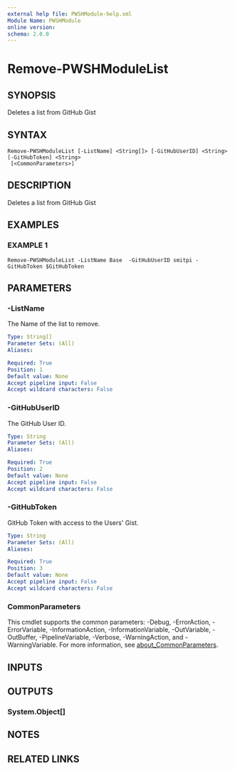 ```yaml
---
external help file: PWSHModule-help.xml
Module Name: PWSHModule
online version:
schema: 2.0.0
---
```


# Remove-PWSHModuleList

## SYNOPSIS
Deletes a list from GitHub Gist

## SYNTAX

```
Remove-PWSHModuleList [-ListName] <String[]> [-GitHubUserID] <String> [-GitHubToken] <String>
 [<CommonParameters>]
```

## DESCRIPTION
Deletes a list from GitHub Gist

## EXAMPLES

### EXAMPLE 1
```
Remove-PWSHModuleList -ListName Base  -GitHubUserID smitpi -GitHubToken $GitHubToken
```

## PARAMETERS

### -ListName
The Name of the list to remove.

```yaml
Type: String[]
Parameter Sets: (All)
Aliases:

Required: True
Position: 1
Default value: None
Accept pipeline input: False
Accept wildcard characters: False
```

### -GitHubUserID
The GitHub User ID.

```yaml
Type: String
Parameter Sets: (All)
Aliases:

Required: True
Position: 2
Default value: None
Accept pipeline input: False
Accept wildcard characters: False
```

### -GitHubToken
GitHub Token with access to the Users' Gist.

```yaml
Type: String
Parameter Sets: (All)
Aliases:

Required: True
Position: 3
Default value: None
Accept pipeline input: False
Accept wildcard characters: False
```

### CommonParameters
This cmdlet supports the common parameters: -Debug, -ErrorAction, -ErrorVariable, -InformationAction, -InformationVariable, -OutVariable, -OutBuffer, -PipelineVariable, -Verbose, -WarningAction, and -WarningVariable. For more information, see [about_CommonParameters](http://go.microsoft.com/fwlink/?LinkID=113216).

## INPUTS

## OUTPUTS

### System.Object[]
## NOTES

## RELATED LINKS
